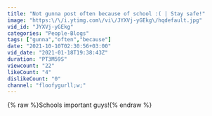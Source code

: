```yaml
---
title: "Not gunna post often because of school :( | Stay safe!"
image: "https:\/\/i.ytimg.com\/vi\/JYXVj-yGEkg\/hqdefault.jpg"
vid_id: "JYXVj-yGEkg"
categories: "People-Blogs"
tags: ["gunna","often","because"]
date: "2021-10-10T02:30:56+03:00"
vid_date: "2021-01-18T19:38:43Z"
duration: "PT3M59S"
viewcount: "22"
likeCount: "4"
dislikeCount: "0"
channel: "floofygurll;w;"
---
```

{% raw %}Schools important guys!{% endraw %}
